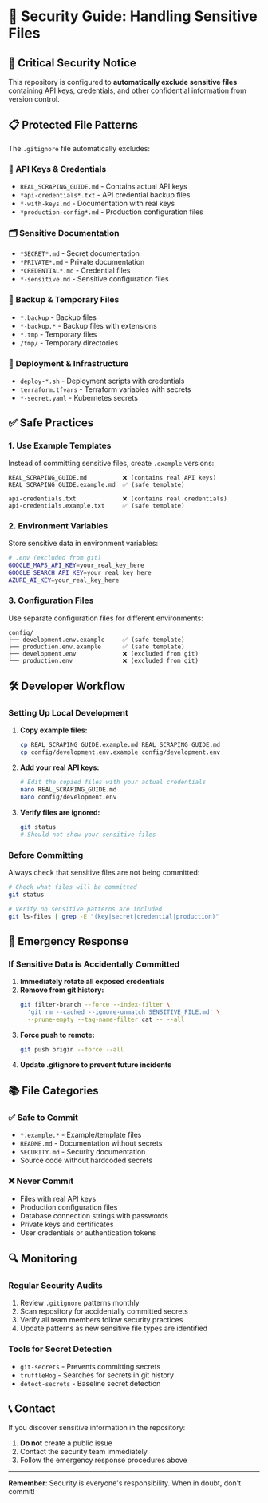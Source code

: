 # 🔐 Security Guide: Handling Sensitive Files

## 🚨 Critical Security Notice

This repository is configured to **automatically exclude sensitive files** containing API keys, credentials, and other confidential information from version control.

## 📋 Protected File Patterns

The `.gitignore` file automatically excludes:

### 🔑 API Keys & Credentials
- `REAL_SCRAPING_GUIDE.md` - Contains actual API keys
- `*api-credentials*.txt` - API credential backup files
- `*-with-keys.md` - Documentation with real keys
- `*production-config*.md` - Production configuration files

### 🗂️ Sensitive Documentation
- `*SECRET*.md` - Secret documentation
- `*PRIVATE*.md` - Private documentation
- `*CREDENTIAL*.md` - Credential files
- `*-sensitive.md` - Sensitive configuration files

### 💾 Backup & Temporary Files
- `*.backup` - Backup files
- `*-backup.*` - Backup files with extensions
- `*.tmp` - Temporary files
- `/tmp/` - Temporary directories

### 🚀 Deployment & Infrastructure
- `deploy-*.sh` - Deployment scripts with credentials
- `terraform.tfvars` - Terraform variables with secrets
- `*-secret.yaml` - Kubernetes secrets

## ✅ Safe Practices

### 1. Use Example Templates
Instead of committing sensitive files, create `.example` versions:

```
REAL_SCRAPING_GUIDE.md          ❌ (contains real API keys)
REAL_SCRAPING_GUIDE.example.md  ✅ (safe template)

api-credentials.txt             ❌ (contains real credentials)
api-credentials.example.txt     ✅ (safe template)
```

### 2. Environment Variables
Store sensitive data in environment variables:

```bash
# .env (excluded from git)
GOOGLE_MAPS_API_KEY=your_real_key_here
GOOGLE_SEARCH_API_KEY=your_real_key_here
AZURE_AI_KEY=your_real_key_here
```

### 3. Configuration Files
Use separate configuration files for different environments:

```
config/
├── development.env.example     ✅ (safe template)
├── production.env.example      ✅ (safe template)
├── development.env             ❌ (excluded from git)
└── production.env              ❌ (excluded from git)
```

## 🛠️ Developer Workflow

### Setting Up Local Development

1. **Copy example files:**
   ```bash
   cp REAL_SCRAPING_GUIDE.example.md REAL_SCRAPING_GUIDE.md
   cp config/development.env.example config/development.env
   ```

2. **Add your real API keys:**
   ```bash
   # Edit the copied files with your actual credentials
   nano REAL_SCRAPING_GUIDE.md
   nano config/development.env
   ```

3. **Verify files are ignored:**
   ```bash
   git status
   # Should not show your sensitive files
   ```

### Before Committing

Always check that sensitive files are not being committed:

```bash
# Check what files will be committed
git status

# Verify no sensitive patterns are included
git ls-files | grep -E "(key|secret|credential|production)"
```

## 🚨 Emergency Response

### If Sensitive Data is Accidentally Committed

1. **Immediately rotate all exposed credentials**
2. **Remove from git history:**
   ```bash
   git filter-branch --force --index-filter \
     'git rm --cached --ignore-unmatch SENSITIVE_FILE.md' \
     --prune-empty --tag-name-filter cat -- --all
   ```
3. **Force push to remote:**
   ```bash
   git push origin --force --all
   ```
4. **Update .gitignore to prevent future incidents**

## 📚 File Categories

### ✅ Safe to Commit
- `*.example.*` - Example/template files
- `README.md` - Documentation without secrets
- `SECURITY.md` - Security documentation
- Source code without hardcoded secrets

### ❌ Never Commit
- Files with real API keys
- Production configuration files
- Database connection strings with passwords
- Private keys and certificates
- User credentials or authentication tokens

## 🔍 Monitoring

### Regular Security Audits
1. Review `.gitignore` patterns monthly
2. Scan repository for accidentally committed secrets
3. Verify all team members follow security practices
4. Update patterns as new sensitive file types are identified

### Tools for Secret Detection
- `git-secrets` - Prevents committing secrets
- `truffleHog` - Searches for secrets in git history
- `detect-secrets` - Baseline secret detection

## 📞 Contact

If you discover sensitive information in the repository:
1. **Do not** create a public issue
2. Contact the security team immediately
3. Follow the emergency response procedures above

---

**Remember**: Security is everyone's responsibility. When in doubt, don't commit!
